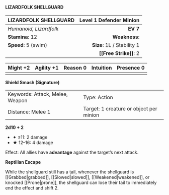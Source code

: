 #### LIZARDFOLK SHELLGUARD

| LIZARDFOLK SHELLGUARD  | **Level 1 Defender Minion** |
| :--------------------- | --------------------------: |
| *Humanoid, Lizardfolk* |                    **EV 7** |
| **Stamina**: 12        |               **Weakness**: |
| **Speed**: 5 (swim)    |  **Size**: 1L / Stability 1 |
|                        |      **[[Free Strike]]**: 2 |

| **Might** +2 | **Agility** +1 | **Reason** 0 | **Intuition** | **Presence** 0 |
| ------------ | -------------- | ------------ | ------------- | -------------- |
|              |                |              |               |                |

**Shield Smash (Signature)**

|                                 |                                         |
| :------------------------------ | :-------------------------------------- |
| Keywords: Attack, Melee, Weapon | Type: Action                            |
| Distance: Melee 1               | Target: 1 creature or object per minion |

**2d10 + 2**

- ✦ ≤11: 2 damage
- ★ 12–16: 4 damage

Effect: All allies have **advantage** against the target’s next attack.

**Reptilian Escape**

While the shellguard still has a tail, whenever the shellguard is [[Grabbed|grabbed]], [[Slowed|slowed]], [[Weakened|weakened]], or knocked [[Prone|prone]], the shellguard can lose their tail to immediately end the effect and shift 2.
